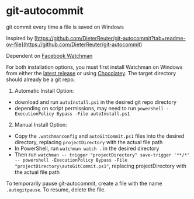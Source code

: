 # git-autocommit
git commit every time a file is saved on Windows

Inspired by [https://github.com/DieterReuter/git-autocommit?tab=readme-ov-file](https://github.com/DieterReuter/git-autocommit)

Dependent on [Facebook Watchman](https://facebook.github.io/watchman/)

For both installation options, you must first install Watchman on Windows from either the [latest release](https://github.com/facebook/watchman/releases/latest) or using [Chocolatey](https://community.chocolatey.org/packages/watchman). 
The target directory should already be a git repo.

1. Automatic Install Option:
* download and run `autoInstall.ps1` in the desired git repo directory
* depending on script permissions, may need to run `powershell -ExecutionPolicy Bypass -File autoInstall.ps1`
  
2. Manual Install Option:
* Copy the `.watchmanconfig` and `autoGitCommit.ps1` files into the desired directory, replacing `projectDirectory` with the actual file path
* In PowerShell, run `watchman watch .` in the desired directory
* Then run `watchman -- trigger "projectDirectory" save-trigger '**/*' -- powershell -ExecutionPolicy Bypass -File "projectDirectory\autoGitCommit.ps1"`, replacing projectDirectory with the actual file path

To temporarily pause git-autocommit, create a file with the name `.autogitpause`. To resume, delete the file.
